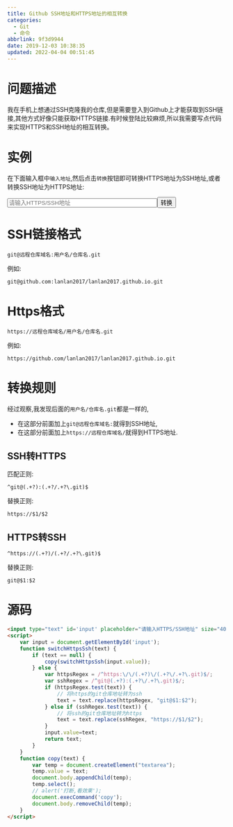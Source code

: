 ```yaml
---
title: Github SSH地址和HTTPS地址的相互转换
categories: 
  - Git
  - 命令
abbrlink: 9f3d9944
date: 2019-12-03 10:38:35
updated: 2022-04-04 00:51:45
---
```

# 问题描述
我在手机上想通过SSH克隆我的仓库,但是需要登入到Github上才能获取到SSH链接,其他方式好像只能获取HTTPS链接.有时候登陆比较麻烦,所以我需要写点代码来实现HTTPS和SSH地址的相互转换。
# 实例
在下面输入框中`输入地址`,然后点击`转换`按钮即可转换HTTPS地址为SSH地址,或者转换SSH地址为HTTPS地址:

<input type="text" id='input' placeholder="请输入HTTPS/SSH地址" size="40"/><button onclick='switchHttpsSsh()'>转换</button>
<script>
    var input = document.getElementById('input');
    function switchHttpsSsh(text) {
        if (text == null) {
            copy(switchHttpsSsh(input.value));
        } else {
            var httpsRegex = /^https:\/\/(.+?)\/(.+?\/.+?\.git)$/;
            var sshRegex = /^git@(.+?):(.+?\/.+?\.git)$/;
            if (httpsRegex.test(text)) {
                // 将https的git仓库地址转为ssh
                text = text.replace(httpsRegex, "git@$1:$2");
            } else if (sshRegex.test(text)) {
                // 将ssh的git仓库地址转为https
                text = text.replace(sshRegex, "https://$1/$2");
            }
            input.value=text;
            return text;
        }
    }
    function copy(text) {
        var temp = document.createElement("textarea");
        temp.value = text;
        document.body.appendChild(temp);
        temp.select();
        // alert('打断,看效果');
        document.execCommand('copy');
        document.body.removeChild(temp);
    }
</script>

# SSH链接格式
```
git@远程仓库域名:用户名/仓库名.git
```
例如:
```
git@github.com:lanlan2017/lanlan2017.github.io.git
```
# Https格式
```
https://远程仓库域名/用户名/仓库名.git
```
例如:
```
https://github.com/lanlan2017/lanlan2017.github.io.git
```
# 转换规则
经过观察,我发现后面的`用户名/仓库名.git`都是一样的,
- 在这部分前面加上`git@远程仓库域名:`就得到SSH地址,
- 在这部分前面加上`https://远程仓库域名/`就得到HTTPS地址.

## SSH转HTTPS
匹配正则:
```
^git@(.+?):(.+?/.+?\.git)$
```
替换正则:
```
https://$1/$2
```
## HTTPS转SSH
```
^https://(.+?)/(.+?/.+?\.git)$
```
替换正则:
```
git@$1:$2
```
# 源码
```html
<input type="text" id='input' placeholder="请输入HTTPS/SSH地址" size="40"/><button onclick='switchHttpsSsh()'>转换</button>
<script>
    var input = document.getElementById('input');
    function switchHttpsSsh(text) {
        if (text == null) {
            copy(switchHttpsSsh(input.value));
        } else {
            var httpsRegex = /^https:\/\/(.+?)\/(.+?\/.+?\.git)$/;
            var sshRegex = /^git@(.+?):(.+?\/.+?\.git)$/;
            if (httpsRegex.test(text)) {
                // 将https的git仓库地址转为ssh
                text = text.replace(httpsRegex, "git@$1:$2");
            } else if (sshRegex.test(text)) {
                // 将ssh的git仓库地址转为https
                text = text.replace(sshRegex, "https://$1/$2");
            }
            input.value=text;
            return text;
        }
    }
    function copy(text) {
        var temp = document.createElement("textarea");
        temp.value = text;
        document.body.appendChild(temp);
        temp.select();
        // alert('打断,看效果');
        document.execCommand('copy');
        document.body.removeChild(temp);
    }
</script>
```
